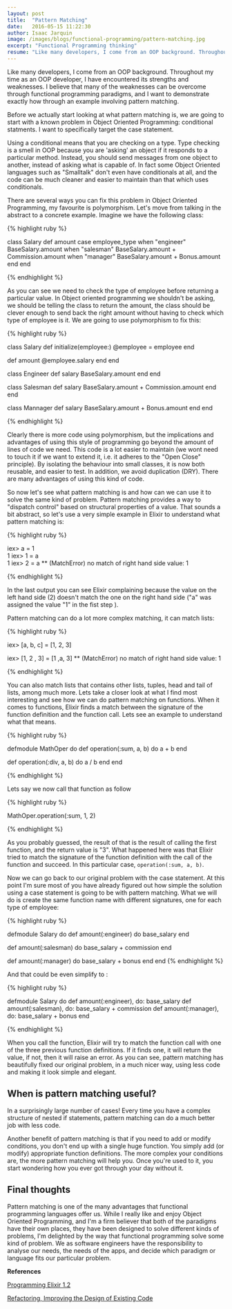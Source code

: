 ```yaml
---
layout: post
title:  "Pattern Matching"
date:   2016-05-15 11:22:30
author: Isaac Jarquin
image: /images/blogs/functional-programming/pattern-matching.jpg
excerpt: "Functional Programming thinking"
resume: "Like many developers, I come from an OOP background. Throughout my time as an OOP developer, I have encountered its strengths and weaknesses. I believe that many of the weaknesses can be overcome through functional programming paradigms, and I want to demonstrate exactly how through an example involving pattern matching ..."
---
```


Like many developers, I come from an OOP background. Throughout my time as an OOP developer, I have encountered its strengths and weaknesses. I believe that many of the weaknesses can be overcome through functional programming paradigms, and I want to demonstrate exactly how through an example involving pattern matching.

Before we actually start looking at what pattern matching is, we are going to start with a known problem in Object Oriented Programming: conditional statments. I want to specifically target the case statement.

Using a conditional means that you are checking on a type. Type checking is a smell in OOP because you are 'asking' an object if it responds to a particular method. Instead, you should send messages from one object to another, instead of asking what is capable of. In fact some Object Oriented languages such as "Smalltalk" don't even have conditionals at all, and the code can be much cleaner and easier to maintain than that which uses conditionals.

There are several ways you can fix this problem in Object Oriented Programming, my favourite is polymorphism. Let's move from talking in the abstract to a concrete example. Imagine we have the following class:

{% highlight ruby %}

class Salary
  def amount
    case employee_type
    when "engineer"
      BaseSalary.amount
    when "salesman"
      BaseSalary.amount + Commission.amount
    when "manager"
      BaseSalary.amount + Bonus.amount
  end 
end

{% endhighlight %}

As you can see we need to check the type of employee before returning a particular value. In Object oriented programming we shouldn't be asking, we should be telling the class to return the amount, the class should be clever enough to send back the right amount without having to check which type of employee is it. We are going to use polymorphism to fix this:

{% highlight ruby %}

class Salary
  def initialize(employee:)
    @employee = employee
  end

  def amount
    @employee.salary
  end
end

class Engineer
  def salary
    BaseSalary.amount
  end
end

class Salesman
  def salary
    BaseSalary.amount + Commission.amount
  end
end

class Mannager
  def salary
    BaseSalary.amount + Bonus.amount
  end
end

{% endhighlight %}

Clearly there is more code using polymorphism, but the implications and advantages of using this style of programming go beyond the amount of lines of code we need. This code is a lot easier to maintain (we wont need to touch it if we want to extend it, i.e. it adheres to the "Open Close" principle). By isolating the behaviour into small classes, it is now both reusable, and easier to test. In addition, we avoid duplication (DRY). There are many advantages of using this kind of code.

So now let's see what pattern matching is and how can we can use it to solve the same kind of problem. Pattern matching provides a way to "dispatch control" based on structural properties of a value. That sounds a bit abstract, so let's use a very simple example in Elixir to understand what pattern matching is:

{% highlight ruby %}

iex> a = 1  
1
iex> 1 = a  
1
iex> 2 = a
**​ (MatchError) no match of right hand side value: 1

{% endhighlight %}

In the last output you can see Elixir complaining because the value on the left hand side (2) doesn't match the one on the right hand side ("a" was assigned the value "1" in the fist step ).

Pattern matching can do a lot more complex matching, it can match lists: 

{% highlight ruby %}

iex> [a, b, c] = [1, 2, 3]

iex> [1, 2 , 3] = [1 ,a, 3]
**​ (MatchError) no match of right hand side value: 1

{% endhighlight %}

You can also match lists that contains other lists, tuples, head and tail of lists, among much more. Lets take a closer look at what I find most interesting and see how we can do pattern matching on functions. When it comes to functions, Elixir finds a match between the signature of the function definition and the function call. Lets see an example to understand what that means.

{% highlight ruby %}

defmodule MathOper do
  def operation(:sum, a, b) do
    a + b
  end

  def operation(:div, a, b) do
    a / b
  end
end

{% endhighlight %}

Lets say we now call that function as follow

{% highlight ruby %}

MathOper.operation(:sum, 1, 2)

{% endhighlight %}

As you probably guessed, the result of that is the result of calling the first function, and the return value is "3". What happened here was that Elixir tried to match the signature of the function definition with the call of the function and succeed. In this particular case, `operation(:sum, a, b)`. 

Now we can go back to our original problem with the case statement. At this point I'm sure most of you have already figured out how simple the solution using a case statement is going to be with pattern matching. What we will do is create the same function name with different signatures, one for each type of employee:

{% highlight ruby %}

defmodule Salary do
  def amount(:engineer) do
    base_salary
  end

  def amount(:salesman) do
    base_salary + commission
  end

  def amount(:manager) do
    base_salary + bonus
  end
end
{% endhighlight %}

And that could be even simplify to :

{% highlight ruby %}

defmodule Salary do
  def amount(:engineer), do: base_salary
  def amount(:salesman), do: base_salary + commission
  def amount(:manager), do: base_salary + bonus
end

{% endhighlight %}

When you call the function, Elixir will try to match the function call with one of the three previous function definitions. If it finds one, it will return the value, if not, then it will raise an error. As you can see, pattern matching has beautifully fixed our original problem, in a much nicer way, using less code and making it look simple and elegant.

## When is pattern matching useful?

In a surprisingly large number of cases! Every time you have a complex structure of nested if statements, pattern matching can do a much better job with less code.

Another benefit of pattern matching is that if you need to add or modify conditions, you don't end up with a single huge function. You simply add (or modify) appropriate function definitions. The more complex your conditions are, the more pattern matching will help you. Once you're used to it, you start wondering how you ever got through your day without it.

## Final thoughts

Pattern matching is one of the many advantages that functional programming languages offer us. While I really like and enjoy Object Oriented Programming, and I'm a firm believer that both of the paradigms have their own places, they have been designed to solve different kinds of problems, I'm delighted by the way that functional programming solve some kind of problem. We as software engineers have the responsibility to analyse our needs, the needs of the apps, and decide which paradigm or language fits our particular problem.

<b>References</b>

[Programming Elixir 1.2](https://pragprog.com/book/elixir12/programming-elixir-1-2)

[Refactoring, Improving the Design of Existing Code](https://books.google.co.uk/books/about/Refactoring.html?id=1MsETFPD3I0C)

